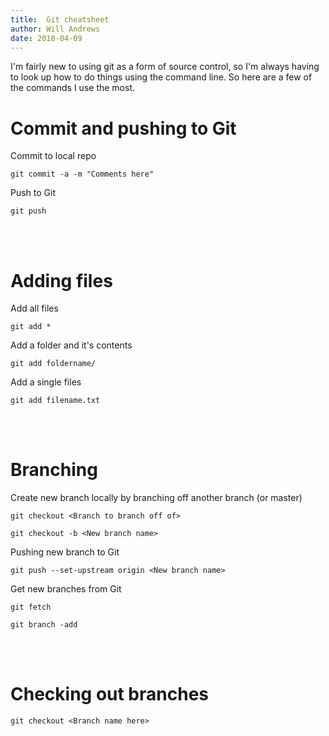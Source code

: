 ```yaml
---
title:  Git cheatsheet
author: Will Andrews
date: 2018-04-09
---
```


I'm fairly new to using git as a form of source control, so I'm always having to look up how to do things using the command line. So here are a few of the commands I use the most.

# Commit and pushing to Git 

Commit to local repo
```
git commit -a -m "Comments here"
```

Push to Git
```
git push
```
<br><br>
# Adding files

Add all files
```
git add *
```

Add a folder and it's contents
```
git add foldername/
```

Add a single files
```
git add filename.txt
```
<br><br>
# Branching

Create new branch locally by branching off another branch (or master)
```
git checkout <Branch to branch off of>

git checkout -b <New branch name>
```

Pushing new branch to Git
```
git push --set-upstream origin <New branch name>
```

Get new branches from Git
```
git fetch

git branch -add
```
<br><br>
# Checking out branches

```
git checkout <Branch name here>
```